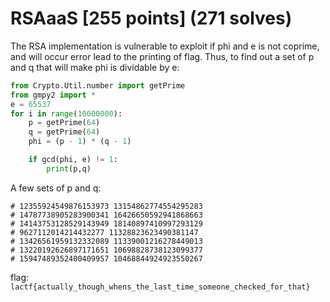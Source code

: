 # RSAaaS [255 points] (271 solves)
The RSA implementation is vulnerable to exploit if phi and e is not coprime, and will occur error lead to the printing of flag. Thus, to find out a set of p and q that will make phi is dividable by e: 
```python
from Crypto.Util.number import getPrime
from gmpy2 import *
e = 65537
for i in range(10000000):
    p = getPrime(64)
    q = getPrime(64)
    phi = (p - 1) * (q - 1)

    if gcd(phi, e) != 1:
        print(p,q)
```
A few sets of p and q:
```text
# 12355924549876153973 13154862774554295283
# 14787738905283900341 16426650592941868663
# 14143753128529143949 18140897410997293129
# 9627112014214432277 11328823623490381147
# 13426561959132332089 11339001216278449013
# 13220192626897171651 10698828738123099377
# 15947489352400409957 10468844924923550267
```

flag: `lactf{actually_though_whens_the_last_time_someone_checked_for_that}`